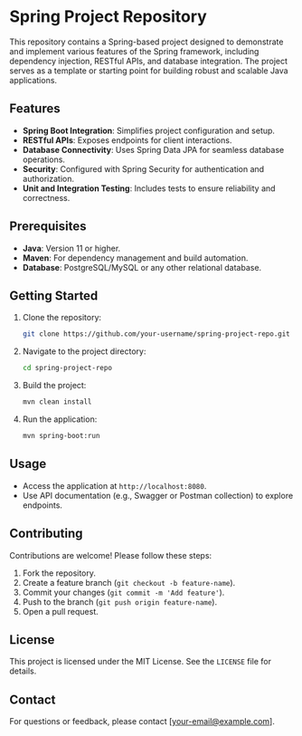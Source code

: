 









# Spring Project Repository

This repository contains a Spring-based project designed to demonstrate and implement various features of the Spring framework, including dependency injection, RESTful APIs, and database integration. The project serves as a template or starting point for building robust and scalable Java applications.

## Features

- **Spring Boot Integration**: Simplifies project configuration and setup.
- **RESTful APIs**: Exposes endpoints for client interactions.
- **Database Connectivity**: Uses Spring Data JPA for seamless database operations.
- **Security**: Configured with Spring Security for authentication and authorization.
- **Unit and Integration Testing**: Includes tests to ensure reliability and correctness.

## Prerequisites

- **Java**: Version 11 or higher.
- **Maven**: For dependency management and build automation.
- **Database**: PostgreSQL/MySQL or any other relational database.

## Getting Started

1. Clone the repository:
   ```bash
   git clone https://github.com/your-username/spring-project-repo.git
   ```
2. Navigate to the project directory:
   ```bash
   cd spring-project-repo
   ```
3. Build the project:
   ```bash
   mvn clean install
   ```
4. Run the application:
   ```bash
   mvn spring-boot:run
   ```

## Usage

- Access the application at `http://localhost:8080`.
- Use API documentation (e.g., Swagger or Postman collection) to explore endpoints.

## Contributing

Contributions are welcome! Please follow these steps:

1. Fork the repository.
2. Create a feature branch (`git checkout -b feature-name`).
3. Commit your changes (`git commit -m 'Add feature'`).
4. Push to the branch (`git push origin feature-name`).
5. Open a pull request.

## License

This project is licensed under the MIT License. See the `LICENSE` file for details.

## Contact

For questions or feedback, please contact [your-email@example.com].
